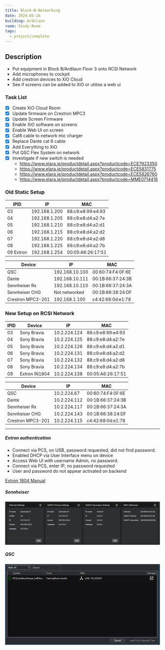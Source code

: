 ```yaml
---
title: Block-B-Networking
date: 2024-05-16
building: Ardilaun
room: Study-Room
tags:
  - project/complete
---
```


## Description

- Put equipment in Block B/Ardilaun Floor 3 onto RCSI Network
- Add microphones to cockpit
- Add crestron devices to XiO Cloud
- See if screens can be added to XiO or utilise a web ui

### Task List
- [x] Create XiO Cloud Room
- [x] Update firmware on Crestron MPC3
- [x] Update Screen Firmware
- [x] Enable XiO software on screens
- [x] Enable Web UI on screen
- [x] Cat6 cable to network mic charger 
- [x] Replace Dante cat 6 cable
- [x] Add Everything to XiO
- [x] Put QSC Flex System on network
- [x] Investigate if new switch is needed
	- https://www.elara.ie/productdetail.aspx?productcode=ECE7923350
	- https://www.elara.ie/productdetail.aspx?productcode=ECE5831775
	- https://www.elara.ie/productdetail.aspx?productcode=ECE5826760
	- https://www.elara.ie/productdetail.aspx?productcode=MME0714416

### Old Static Setup

IPID             | IP                | MAC
---------------- | ----------------- | --- 
03               | 192.168.1.200     | 88:c9:e8:99:e4:93
04               | 192.168.1.205     | 88:c9:e8:d4:a2:7e
05               | 192.168.1.210     | 88:c9:e8:d4:a2:d1
06               | 192.168.1.215     | 88:c9:e8:d4:a2:d2
07               | 192.168.1.220     | 88:c9:e8:d4:a2:d8
08               | 192.168.1.225     | 88:c9:e8:d4:a2:7b
09   Extron      | 192.168.1.254     | 00:05:A6:26:17:51

Device           | IP                | MAC
---------------- | ----------------- | --- 
QSC              | 192.168.10.100    | 00:60:74:F4:0F:6E
Dante            | 192.168.10.111    | 00:1B:66:37:24:3B
Sennheiser Rx    | 192.168.10.110    | 00:1B:66:37:24:3A
Sennheiser CHG   | Not networked     | 00:1B:66:38:24:DF
Crestron MPC3-201| 192.168.1.100     | c4:42:68:0d:e1:78

### New Setup on RCSI Network

IPID  | Device        | IP                | MAC
----- | ------------- | ----------------- | -----------------
03    | Sony Bravia   | 10.2.224.124      | 88:c9:e8:99:e4:93
04    | Sony Bravia   | 10.2.224.125      | 88:c9:e8:d4:a2:7e
05    | Sony Bravia   | 10.2.224.126      | 88:c9:e8:d4:a2:d1
06    | Sony Bravia   | 10.2.224.131      | 88:c9:e8:d4:a2:d2
07    | Sony Bravia   | 10.2.224.132      | 88:c9:e8:d4:a2:d8
08    | Sony Bravia   | 10.2.224.134      | 88:c9:e8:d4:a2:7b
09    | Extron IN1804 | 10.2.224.138      | 00:05:A6:26:17:51

Device           | IP                | MAC
---------------- | ----------------- | -----------------
QSC              | 10.2.224.67       | 00:60:74:F4:0F:6E
Dante            | 10.2.224.112      | 00:1B:66:37:24:3B
Sennheiser Rx    | 10.2.224.117      | 00:1B:66:37:24:3A
Sennheiser CHG   | 10.2.224.143      | 00:1B:66:38:24:DF
Crestron MPC3-201| 10.2.224.115      | c4:42:68:0d:e1:78


---

##### Extron authentication
- Connect via PCS, on USB, password requested, did not find password.
- Enabled DHCP via User Interface menu on device
- Access Web UI with username Admin, no password.
- Connect via PCS, enter IP, no password requested
- User and password do not appear activated on backend

[Extron 1804 Manual](https://media.extron.com/public/download/files/userman/68-3274-01_C_IN1804UG.pdf)

##### Sennheiser
![](../Attachments/BlockB-Sennheiser-screenshot1.png)

##### QSC
![](../Attachments/blockB-QSC-screenshot1.png)

